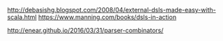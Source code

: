 http://debasishg.blogspot.com/2008/04/external-dsls-made-easy-with-scala.html 
https://www.manning.com/books/dsls-in-action 

http://enear.github.io/2016/03/31/parser-combinators/
